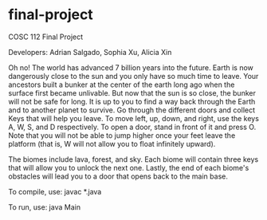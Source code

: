 # final-project
COSC 112 Final Project

Developers: Adrian Salgado, Sophia Xu, Alicia Xin

Oh no! The world has advanced 7 billion years into the future. Earth is now dangerously close to the sun and you only have so much time to leave. Your ancestors built a bunker at the center of the earth long ago when the surface first became unlivable. But now that the sun is so close, the bunker will not be safe for long. It is up to you to find a way back through the Earth and to another planet to survive. Go through the different doors and collect Keys that will help you leave. To move left, up, down, and right, use the keys A, W, S, and D respectively. To open a door, stand in front of it and press O. Note that you will not be able to jump higher once your feet leave the platform (that is, W will not allow you to float infinitely upward). 

The biomes include lava, forest, and sky. Each biome will contain three keys that will allow you to unlock the next one. Lastly, the end of each biome's obstacles will lead you to a door that opens back to the main base. 

To compile, use:
javac *.java

To run, use:
java Main
